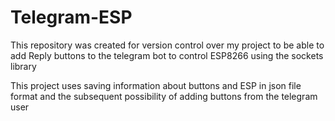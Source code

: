 # Telegram-ESP
This repository was created for version control over my project to be able to add Reply buttons to the telegram bot to control ESP8266 using the sockets library

This project uses saving information about buttons and ESP in json file format and the subsequent possibility of adding buttons from the telegram user
